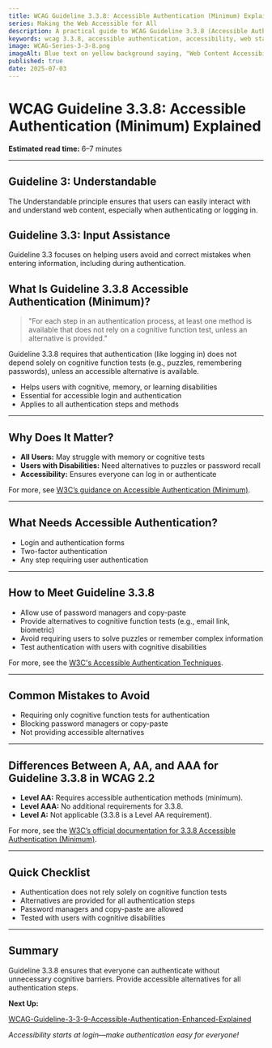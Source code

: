 ```yaml
---
title: WCAG Guideline 3.3.8: Accessible Authentication (Minimum) Explained
series: Making the Web Accessible for All
description: A practical guide to WCAG Guideline 3.3.8 (Accessible Authentication: Minimum)—what it means, why it matters, and how to make authentication processes accessible to all users.
keywords: wcag 3.3.8, accessible authentication, accessibility, web standards, user experience, login
image: WCAG-Series-3-3-8.png
imageAlt: Blue text on yellow background saying, "Web Content Accessibiilty Guiedlines (WCAG) 3.3.8 Explained, Accessible Authentication (Minimum)"
published: true
date: 2025-07-03
---
```


# **WCAG Guideline 3.3.8: Accessible Authentication (Minimum) Explained**

**Estimated read time:** 6–7 minutes

---

## **Guideline 3: Understandable**

The Understandable principle ensures that users can easily interact with and understand web content, especially when authenticating or logging in.

## **Guideline 3.3: Input Assistance**

Guideline 3.3 focuses on helping users avoid and correct mistakes when entering information, including during authentication.

## **What Is Guideline 3.3.8 Accessible Authentication (Minimum)?**

<!-- [Illustration: Login form with accessible options and a user icon] -->

> "For each step in an authentication process, at least one method is available that does not rely on a cognitive function test, unless an alternative is provided."

Guideline 3.3.8 requires that authentication (like logging in) does not depend solely on cognitive function tests (e.g., puzzles, remembering passwords), unless an accessible alternative is available.

- Helps users with cognitive, memory, or learning disabilities
- Essential for accessible login and authentication
- Applies to all authentication steps and methods

---

## **Why Does It Matter?**

<!-- [Infographic: Login icon, user with assistive tech, and accessible options] -->

- **All Users:** May struggle with memory or cognitive tests
- **Users with Disabilities:** Need alternatives to puzzles or password recall
- **Accessibility:** Ensures everyone can log in or authenticate

For more, see [W3C’s guidance on Accessible Authentication (Minimum)](https://www.w3.org/WAI/WCAG22/Understanding/accessible-authentication-minimum.html).

---

## **What Needs Accessible Authentication?**

<!-- [Grid: Login forms, two-factor authentication, and alternative methods] -->

- Login and authentication forms
- Two-factor authentication
- Any step requiring user authentication

---

## **How to Meet Guideline 3.3.8**

<!-- [Side-by-side: Good example (password manager, copy-paste allowed) vs. Bad example (puzzle or memory test)] -->

- Allow use of password managers and copy-paste
- Provide alternatives to cognitive function tests (e.g., email link, biometric)
- Avoid requiring users to solve puzzles or remember complex information
- Test authentication with users with cognitive disabilities

For more, see the [W3C's Accessible Authentication Techniques](https://www.w3.org/WAI/WCAG22/Techniques/general/G218).

---

## **Common Mistakes to Avoid**

<!-- [Do/Don't graphic: Left side with accessible login, right side with puzzle or memory test] -->

- Requiring only cognitive function tests for authentication
- Blocking password managers or copy-paste
- Not providing accessible alternatives

---

## **Differences Between A, AA, and AAA for Guideline 3.3.8 in WCAG 2.2**

<!-- [Infographic: Three columns labeled A, AA, AAA with example requirements for each] -->

- **Level AA:** Requires accessible authentication methods (minimum).
- **Level AAA:** No additional requirements for 3.3.8.
- **Level A:** Not applicable (3.3.8 is a Level AA requirement).

For more, see the [W3C’s official documentation for 3.3.8 Accessible Authentication (Minimum)](https://www.w3.org/WAI/WCAG22/Understanding/accessible-authentication-minimum.html).

---

## **Quick Checklist**

<!-- [Checklist graphic: Icons for login, accessible option, and user] -->

- Authentication does not rely solely on cognitive function tests
- Alternatives are provided for all authentication steps
- Password managers and copy-paste are allowed
- Tested with users with cognitive disabilities

---

## **Summary**

<!-- [Illustration: User logging in with accessible options] -->

Guideline 3.3.8 ensures that everyone can authenticate without unnecessary cognitive barriers. Provide accessible alternatives for all authentication steps.

**Next Up:**

[WCAG-Guideline-3-3-9-Accessible-Authentication-Enhanced-Explained](WCAG-Guideline-3-3-9-Accessible-Authentication-Enhanced-Explained)

*Accessibility starts at login—make authentication easy for everyone!*
